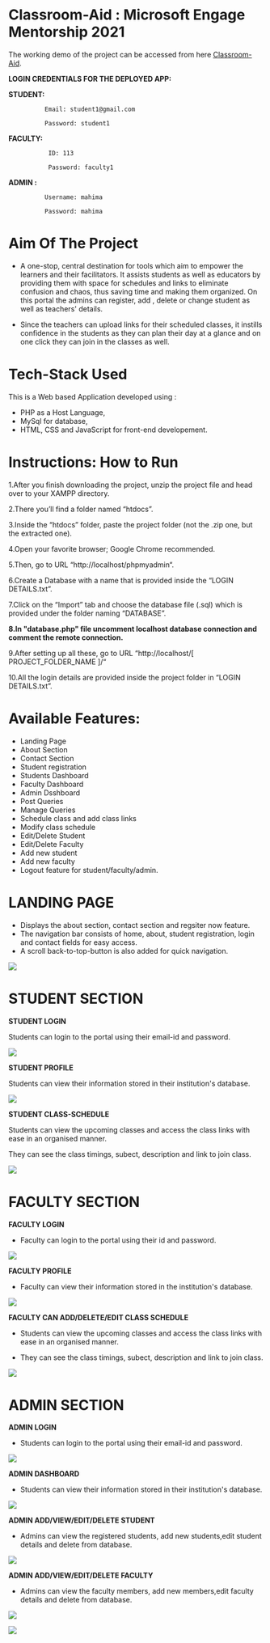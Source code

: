 # Classroom-Aid : Microsoft Engage Mentorship 2021
The working demo of the project can be accessed from here [Classroom-Aid](https://classroomaid.herokuapp.com/).

**LOGIN CREDENTIALS FOR THE DEPLOYED APP:**

**STUDENT:**  

              Email: student1@gmail.com

              Password: student1
            
**FACULTY:**

               ID: 113

               Password: faculty1
            
**ADMIN :**

              Username: mahima

              Password: mahima


# Aim Of The Project 
* A one-stop, central destination for tools which aim to empower the learners and their facilitators.
It assists students as well as educators by providing them with space for schedules and links to eliminate confusion and chaos, thus saving time and making them organized.
On this portal the admins  can register, add , delete or change student as well as teachers' details.

* Since the teachers can upload links for their scheduled classes, it instills confidence in the students  as they can plan their day at a glance and on one click they can join in the classes as well.

# Tech-Stack Used
This is a Web based Application developed using :

* PHP as a Host Language,
* MySql for database, 
* HTML, CSS and JavaScript for front-end developement.



# Instructions: How to Run

1.After you finish downloading the project, unzip the project file and head over to your XAMPP directory.

2.There you’ll find a folder named “htdocs”.

3.Inside the “htdocs” folder, paste the project folder (not the .zip one, but the extracted one).

4.Open your favorite browser; Google Chrome recommended.

5.Then, go to URL “http://localhost/phpmyadmin“.

6.Create a Database with a name that is provided inside the “LOGIN DETAILS.txt”.

7.Click on the “Import” tab and choose the database file (.sql) which is provided under the folder naming “DATABASE”.

**8.In "database.php" file uncomment localhost database connection and comment the remote connection.**

9.After setting up all these, go to URL “http://localhost/[ PROJECT_FOLDER_NAME ]/“

10.All the login details are provided inside the project folder in “LOGIN DETAILS.txt”.



# Available Features:
* Landing Page
* About Section
* Contact Section
* Student registration
* Students Dashboard
* Faculty Dashboard
* Admin Dsshboard
* Post Queries
* Manage Queries
* Schedule class and add class links
* Modify class schedule
* Edit/Delete Student
* Edit/Delete Faculty
* Add new student
* Add new faculty 
* Logout feature for student/faculty/admin.

# LANDING PAGE
* Displays the about section, contact section and regsiter now feature.
* The navigation bar consists of home, about, student registration, login and contact fields for easy access.
* A scroll back-to-top-button is also added for quick navigation.

![](images/landing-page.jpg)


# STUDENT SECTION
**STUDENT LOGIN**

Students can login to the portal using their email-id and password.

 ![](images/student-login.jpg)
 
**STUDENT PROFILE**

Students can view their information stored in their institution's database.

 ![](images/student-profile.jpg)
 
**STUDENT CLASS-SCHEDULE**

Students can view the upcoming classes and access the class links with ease in an organised manner.

They can see the class timings, subect, description and link to join class.

 ![](images/student-class-schedule.jpg)
 
 
# FACULTY SECTION
**FACULTY LOGIN**

* Faculty can login to the portal using their id and password.

 ![](images/faculty-login.jpg)
 
**FACULTY PROFILE**

* Faculty can view their information stored in the institution's database.

 ![](images/faculty-profile.jpg)
 
**FACULTY CAN ADD/DELETE/EDIT CLASS SCHEDULE**

* Students can view the upcoming classes and access the class links with ease in an organised manner.

* They can see the class timings, subect, description and link to join class.

 ![](images/update-class.jpg)
 
 
 # ADMIN SECTION
**ADMIN LOGIN**

* Students can login to the portal using their email-id and password.

 ![](images/admin-login.jpg)
 
**ADMIN DASHBOARD**

* Students can view their information stored in their institution's database.

 ![](images/admin-dashboard.jpg)
 
**ADMIN ADD/VIEW/EDIT/DELETE STUDENT**

* Admins can view the registered students, add new students,edit student details and delete from database.

 ![](images/add-delete-edit-student.jpg)
 
 **ADMIN ADD/VIEW/EDIT/DELETE FACULTY**
 
 * Admins can view the faculty members, add new members,edit faculty details and delete from database.

 ![](images/add-delete-edit-faculty.jpg)
 
  ![](images/addnew-faculty.jpg)

 

 


 

 
